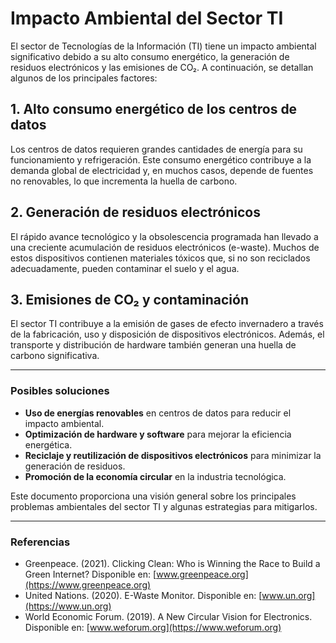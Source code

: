 # Impacto Ambiental del Sector TI

El sector de Tecnologías de la Información (TI) tiene un impacto ambiental significativo debido a su alto consumo energético, la generación de residuos electrónicos y las emisiones de CO₂. A continuación, se detallan algunos de los principales factores:

## 1. Alto consumo energético de los centros de datos
Los centros de datos requieren grandes cantidades de energía para su funcionamiento y refrigeración. Este consumo energético contribuye a la demanda global de electricidad y, en muchos casos, depende de fuentes no renovables, lo que incrementa la huella de carbono.

## 2. Generación de residuos electrónicos
El rápido avance tecnológico y la obsolescencia programada han llevado a una creciente acumulación de residuos electrónicos (e-waste). Muchos de estos dispositivos contienen materiales tóxicos que, si no son reciclados adecuadamente, pueden contaminar el suelo y el agua.

## 3. Emisiones de CO₂ y contaminación
El sector TI contribuye a la emisión de gases de efecto invernadero a través de la fabricación, uso y disposición de dispositivos electrónicos. Además, el transporte y distribución de hardware también generan una huella de carbono significativa.

---

### Posibles soluciones
- **Uso de energías renovables** en centros de datos para reducir el impacto ambiental.
- **Optimización de hardware y software** para mejorar la eficiencia energética.
- **Reciclaje y reutilización de dispositivos electrónicos** para minimizar la generación de residuos.
- **Promoción de la economía circular** en la industria tecnológica.

Este documento proporciona una visión general sobre los principales problemas ambientales del sector TI y algunas estrategias para mitigarlos.

---

### Referencias
- Greenpeace. (2021). Clicking Clean: Who is Winning the Race to Build a Green Internet? Disponible en: [www.greenpeace.org](https://www.greenpeace.org)
- United Nations. (2020). E-Waste Monitor. Disponible en: [www.un.org](https://www.un.org)
- World Economic Forum. (2019). A New Circular Vision for Electronics. Disponible en: [www.weforum.org](https://www.weforum.org)

